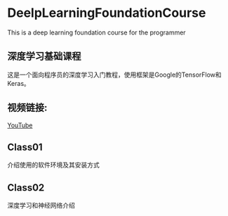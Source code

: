# DeelpLearningFoundationCourse
This is a deep learning foundation course for the programmer

## 深度学习基础课程
这是一个面向程序员的深度学习入门教程，使用框架是Google的TensorFlow和Keras。

## 视频链接:
[YouTube](https://www.youtube.com/playlist?list=PLIobOLzK3NKhvLqsQE4YebFjTqSfcBYbY)

## Class01
介绍使用的软件环境及其安装方式

## Class02
深度学习和神经网络介绍